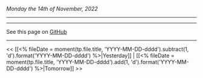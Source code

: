 *Monday the 14th of November, 2022*
***


***
See this page on [GitHub](https://github.com/markoooooooo/ooo/blob/main/Daily%20notes/2022-11-14.md)
***
<< [[<% fileDate = moment(tp.file.title, 'YYYY-MM-DD-dddd').subtract(1, 'd').format('YYYY-MM-DD-dddd') %>|Yesterday]] | [[<% fileDate = moment(tp.file.title, 'YYYY-MM-DD-dddd').add(1, 'd').format('YYYY-MM-DD-dddd') %>|Tomorrow]] >>